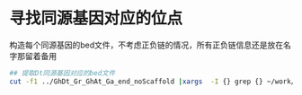 # 寻找同源基因对应的位点

构造每个同源基因的bed文件，不考虑正负链的情况，所有正负链信息还是放在名字那留着备用

```bash
## 提取Dt同源基因对应的bed文件
cut -f1 ../GhDt_Gr_GhAt_Ga_end_noScaffold |xargs  -I {} grep {} ~/work/Alternative/data/Ghirsutum_genome_HAU_v1.0/Ghirsutum_gene_model.gff3|awk '$3~/gene/{print $1,$4,$5,$7,$9}' OFS="\t"|awk -F ";" '{print $1}' |sed 's/ID=//g' |awk '{print $1,$2,$3,$5"_"$4}' OFS="\t"  >Dt.bed
```

